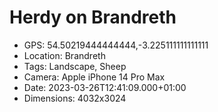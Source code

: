 # Herdy on Brandreth

- GPS: 54.50219444444444,-3.225111111111111
- Location: Brandreth
- Tags: Landscape, Sheep
- Camera: Apple iPhone 14 Pro Max
- Date: 2023-03-26T12:41:09.000+01:00
- Dimensions: 4032x3024
